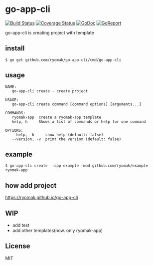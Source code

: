 # go-app-cli
[![Build Status](https://github/ryomak/go-app-cli/workflows/go/badge.svg)](https://github.com/ryomak/go-app-cli/actions?workflow=Test)
[![Coverage Status](https://coveralls.io/repos/github/ryomak/go-app-cli/badge.svg?branch=master)](https://coveralls.io/github/ryomak/go-app-cli?branch=master)
[![GoDoc](https://godoc.org/github.com/ryomak/go-app-cli?status.svg)](https://godoc.org/github.com/ryomak/go-app-cli)
[![GoReport](https://goreportcard.com/badge/github.com/ryomak/go-app-cli)](https://goreportcard.com/report/github.com/ryomak/go-app-cli)

go-app-cli is creating project with template


## install

```
$ go get github.com/ryomak/go-app-cli/cmd/go-app-cli
```

## usage

```
NAME:
   go-app-cli create - create project

USAGE:
   go-app-cli create command [command options] [arguments...]

COMMANDS:
   ryomak-app  create a ryomak-app template
   help, h     Shows a list of commands or help for one command

OPTIONS:
   --help, -h     show help (default: false)
   --version, -v  print the version (default: false)
```

## example

```
$ go-app-cli create  -app example -mod github.com/ryomak/example ryomak-app
```

## how add project 
https://ryomak.github.io/go-app-cli

## WIP
- add test
- add other templates(now. only ryomak-app)

## License
MIT
